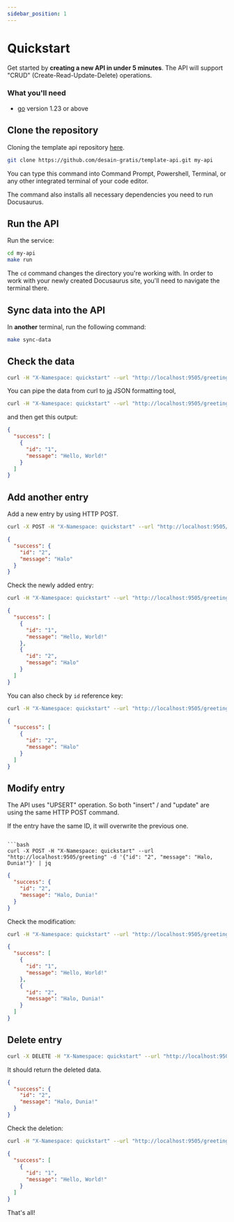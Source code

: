 ```yaml
---
sidebar_position: 1
---
```


# Quickstart

Get started by **creating a new API in under 5 minutes**. The API will support "CRUD" (Create-Read-Update-Delete) operations.

### What you'll need

- [go](https://go.dev/doc/install) version 1.23 or above


## Clone the repository

Cloning the template api repository [here](https://github.com/desain-gratis/template-api).

```bash
git clone https://github.com/desain-gratis/template-api.git my-api
```

You can type this command into Command Prompt, Powershell, Terminal, or any other integrated terminal of your code editor.

The command also installs all necessary dependencies you need to run Docusaurus.

## Run the API

Run the service:

```bash
cd my-api
make run
```

The `cd` command changes the directory you're working with. In order to work with your newly created Docusaurus site, you'll need to navigate the terminal there.


## Sync data into the API

In **another** terminal, run the following command:

```bash
make sync-data
```

## Check the data

```bash
curl -H "X-Namespace: quickstart" --url "http://localhost:9505/greeting"
```

You can pipe the data from curl to [jq](https://jqlang.org/) JSON formatting tool,

```bash
curl -H "X-Namespace: quickstart" --url "http://localhost:9505/greeting" | jq
```

and then get this output:

```json
{
  "success": [
    {
      "id": "1",
      "message": "Hello, World!"
    }
  ]
}
```

## Add another entry

Add a new entry by using HTTP POST. 

```bash
curl -X POST -H "X-Namespace: quickstart" --url "http://localhost:9505/greeting" -d '{"id": "2", "message": "Halo"}' | jq
```

```json
{
  "success": {
    "id": "2",
    "message": "Halo"
  }
}
```

Check the newly added entry:

```bash
curl -H "X-Namespace: quickstart" --url "http://localhost:9505/greeting" | jq
```

```json
{
  "success": [
    {
      "id": "1",
      "message": "Hello, World!"
    },
    {
      "id": "2",
      "message": "Halo"
    }
  ]
}
```

You can also check by `id` reference key:

```bash
curl -H "X-Namespace: quickstart" --url "http://localhost:9505/greeting?id=2" | jq
```

```json
{
  "success": [
    {
      "id": "2",
      "message": "Halo"
    }
  ]
}
```


## Modify entry

The API uses "UPSERT" operation. So both "insert" / and "update" are using the same HTTP POST command.

If the entry have the same ID, it will overwrite the previous one.

```

```bash
curl -X POST -H "X-Namespace: quickstart" --url "http://localhost:9505/greeting" -d '{"id": "2", "message": "Halo, Dunia!"}' | jq
```

```json
{
  "success": {
    "id": "2",
    "message": "Halo, Dunia!"
  }
}
```

Check the modification:

```bash
curl -H "X-Namespace: quickstart" --url "http://localhost:9505/greeting" | jq
```

```json
{
  "success": [
    {
      "id": "1",
      "message": "Hello, World!"
    },
    {
      "id": "2",
      "message": "Halo, Dunia!"
    }
  ]
}
```

## Delete entry

```bash
curl -X DELETE -H "X-Namespace: quickstart" --url "http://localhost:9505/greeting?id=2" | jq
```

It should return the deleted data.

```json
{
  "success": {
    "id": "2",
    "message": "Halo, Dunia!"
  }
}
```

Check the deletion:

```bash
curl -H "X-Namespace: quickstart" --url "http://localhost:9505/greeting" | jq
```

```json
{
  "success": [
    {
      "id": "1",
      "message": "Hello, World!"
    }
  ]
}
```


That's all!
